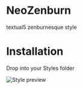 # NeoZenburn
textual5 zenburnesque style

# Installation
Drop into your Styles folder

![Style preview](https://raw.github.com/lcappuccio/NeoZenburn/master/preview.png "NeoZenburn")